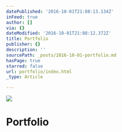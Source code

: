 ```yaml
---
datePublished: '2016-10-01T21:08:13.134Z'
inFeed: true
author: []
via: {}
dateModified: '2016-10-01T21:08:12.372Z'
title: Portfolio
publisher: {}
description: ''
sourcePath: _posts/2016-10-01-portfolio.md
hasPage: true
starred: false
url: portfolio/index.html
_type: Article

---
```

![](https://the-grid-user-content.s3-us-west-2.amazonaws.com/75553e42-ceaf-47fe-b8eb-172953911e5e.gif)

# Portfolio